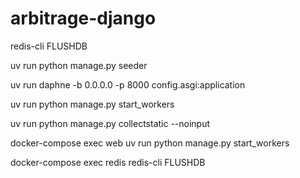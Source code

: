 # arbitrage-django

redis-cli FLUSHDB

uv run python manage.py seeder

uv run daphne -b 0.0.0.0 -p 8000 config.asgi:application

uv run python manage.py start_workers

uv run python manage.py collectstatic --noinput

docker-compose exec web uv run python manage.py start_workers

docker-compose exec redis redis-cli FLUSHDB

